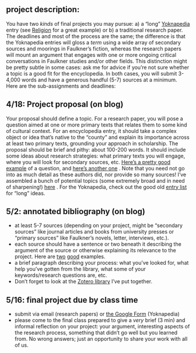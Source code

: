 ## project description:

You have two *kinds* of final projects you may pursue: a) a “long”  [Yoknapedia](http://jallred.net/wordpress/yoknapedia)  entry (see  [Religion](http://jallred.net/wordpress/yoknapedia/wiki/religion/)  for a great example) or b) a traditional research paper. The deadlines and most of the process are the same; the difference is that the Yoknapedia entries will gloss a *term* using a wide array of secondary sources and moorings in Faulkner’s fiction, whereas the research papers will mount an argument that engages with one or more ongoing critical conversations in Faulkner studies and/or other fields. This distinction might be pretty subtle in some cases: ask me for advice if you’re not sure whether a topic is a good fit for the encyclopedia. In both cases, you will submit 3-4,000 words and have a generous handful (5-7) sources at a minimum. Here are the sub-assignments and deadlines:

## 4/18: Project proposal (on blog)
Your proposal should define a topic. For a research paper, you will pose a question aimed at one or more primary texts that relates them to some kind of cultural context.  For an encyclopedia entry, it should take a complex object or idea that’s native to the “county” and explain its importance across at least two primary texts, grounding your approach in scholarship. The proposal should be brief and pithy: about 100-200 words.  It should include some ideas about research strategies: what primary texts you will engage, where you will look for secondary sources, etc.  [Here’s a pretty good example](https://faulknerhunter.commons.gc.cuny.edu/2020/11/09/masculine-women-in-yoknapatawpha-county-research-question-and-simple-bibliography/) of a question, and  [here’s another one](https://faulknerhunter.commons.gc.cuny.edu/2020/11/05/research-question-on-the-notion-of-no-future-in-faulkners-fiction-and-how-it-complicates-and-illuminates-his-opinions-on-and-relationship-with-race-in-the-american-south/) . Note that you need not go into as much detail as these authors did, nor provide so many sources! I’ve assembled a bunch of potential topics (some extremely broad and in need of sharpening!)  [here](https://drive.google.com/open?id=1WJJSr4ck2NiL-EmKUZ9L3vvyYTKQadp_3y2putm9m1U) . For the Yoknapedia, check out the good old  [entry list](https://docs.google.com/spreadsheets/d/1iq3ry07IwqRZmS8DnvRtlbKsO7Eoc7BnKWGYse71D7k/edit?usp=sharing)  for “long” ideas.

## 5/2: annotated bibliography (on blog)
* at least 5-7 sources (depending on your project, might be “secondary sources” like journal articles and books from university presses or “primary sources” like Faulkner’s novels, letter, interviews, etc.).
* each source should have a sentence or two beneath it describing the argument of the source or otherwise explaining its relevance to the project. Here are  [two](https://faulknerhunter.commons.gc.cuny.edu/2020/11/25/annotated-bibliography-5/)   [good](https://faulknerhunter.commons.gc.cuny.edu/2020/11/22/annotated-bibliography-2/)  examples.
* a brief paragraph describing your process: what you’ve looked for, what help you’ve gotten from the library, what some of your keywords/research questions are, etc.
* Don’t forget to look at the  [Zotero library](https://www.zotero.org/groups/89962)  I’ve put together.

## 5/16: final project due by class time
* submit  via email (research papers) or  [the Google Form](https://docs.google.com/forms/d/e/1FAIpQLSdOpB-OmkjB5x6OUHDJoWwsTyEeWCwXGMseaWJ0wktpG154JQ/viewform?usp=sf_link)  (Yoknapedia)
* please come to the final class prepared to give a *very* brief (3 min) and informal reflection on your project: your argument, interesting aspects of the research process, something that didn’t go well but you learned from. No wrong answers; just an opportunity to share your work with all of us.
